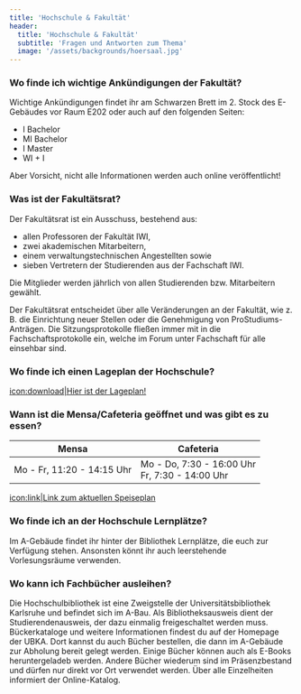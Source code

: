 ```yaml
---
title: 'Hochschule & Fakultät'
header:
  title: 'Hochschule & Fakultät'
  subtitle: 'Fragen und Antworten zum Thema'
  image: '/assets/backgrounds/hoersaal.jpg'
---
```

### Wo finde ich wichtige Ankündigungen der Fakultät?

Wichtige Ankündigungen findet ihr am Schwarzen Brett im 2. Stock des E-Gebäudes
vor Raum E202 oder auch auf den folgenden Seiten:

* I Bachelor
* MI Bachelor
* I Master
* WI + I

Aber Vorsicht, nicht alle Informationen werden auch online veröffentlicht!

### Was ist der Fakultätsrat?

Der Fakultätsrat ist ein Ausschuss, bestehend aus:

* allen Professoren der Fakultät IWI,
* zwei akademischen Mitarbeitern,
* einem verwaltungstechnischen Angestellten sowie
* sieben Vertretern der Studierenden aus der Fachschaft IWI.

Die Mitglieder werden jährlich von allen Studierenden bzw. Mitarbeitern gewählt.

Der Fakultätsrat entscheidet über alle Veränderungen an der Fakultät, wie z. B.
die Einrichtung neuer Stellen oder die Genehmigung von ProStudiums-Anträgen. Die
Sitzungsprotokolle fließen immer mit in die Fachschaftsprotokolle ein, welche im
Forum unter Fachschaft für alle einsehbar sind.

### Wo finde ich einen Lageplan der Hochschule?

[icon:download|Hier ist der Lageplan!](https://www.h-ka.de/standorte)

### Wann ist die Mensa/Cafeteria geöffnet und was gibt es zu essen?

|Mensa                      |Cafeteria                                          |
|---------------------------|---------------------------------------------------|
|Mo - Fr, 11:20 - 14:15 Uhr |Mo - Do, 7:30 - 16:00 Uhr<br />Fr, 7:30 - 14:00 Uhr|

[icon:link|Link zum aktuellen Speiseplan](https://www.sw-ka.de/de/essen/)

### Wo finde ich an der Hochschule Lernplätze?

Im A-Gebäude findet ihr hinter der Bibliothek Lernplätze, die euch zur Verfügung
stehen. Ansonsten könnt ihr auch leerstehende Vorlesungsräume verwenden.

### Wo kann ich Fachbücher ausleihen?

Die Hochschulbibliothek ist eine Zweigstelle der Universitätsbibliothek
Karlsruhe und befindet sich im A-Bau. Als Bibliotheksausweis dient der
Studierendenausweis, der dazu einmalig freigeschaltet werden muss.
Bückerkataloge und weitere Informationen findest du auf der Homepage der UBKA.
Dort kannst du auch Bücher bestellen, die dann im A-Gebäude zur Abholung bereit
gelegt werden. Einige Bücher können auch als E-Books heruntergeladeb werden.
Andere Bücher wiederum sind im Präsenzbestand und dürfen nur direkt vor Ort
verwendet werden. Über alle Einzelheiten informiert der Online-Katalog.
